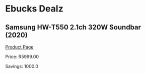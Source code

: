 
# Ebucks Dealz
## Samsung HW-T550 2.1ch 320W Soundbar (2020)
[Product Page](https://www.ebucks.com/web/shop/productSelected.do?prodId=1066539009&catId=1158502431)

Price: R5999.00

Savings: 1000.0


	